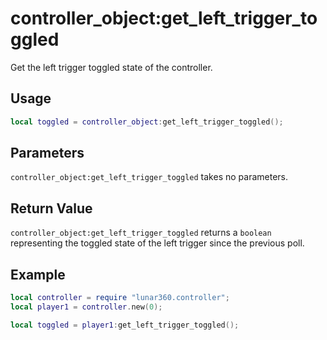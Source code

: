 # controller_object:get_left_trigger_toggled

Get the left trigger toggled state of the controller.

## Usage

```lua
local toggled = controller_object:get_left_trigger_toggled();
```

## Parameters

`controller_object:get_left_trigger_toggled` takes no parameters.

## Return Value

`controller_object:get_left_trigger_toggled` returns a `boolean` representing the toggled state of the left trigger since the previous poll.

## Example

```lua
local controller = require "lunar360.controller";
local player1 = controller.new(0);

local toggled = player1:get_left_trigger_toggled();
```
